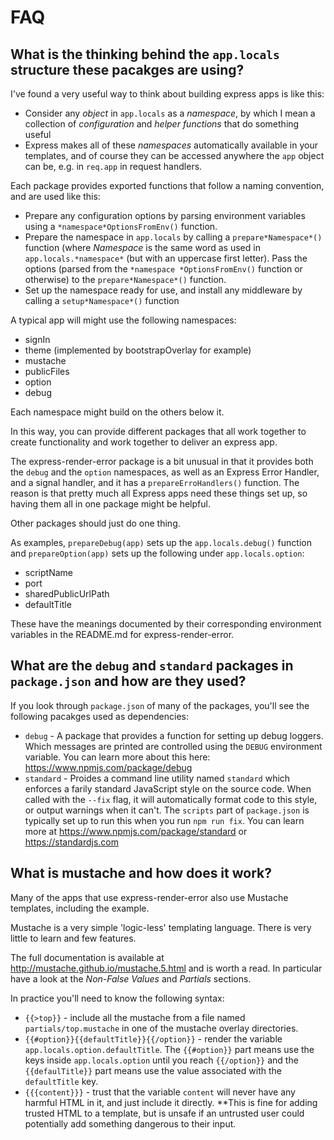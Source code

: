 # FAQ

## What is the thinking behind the `app.locals` structure these pacakges are using?

I've found a very useful way to think about building express apps is like this:

* Consider any *object* in `app.locals` as a *namespace*, by which I mean a collection of *configuration* and *helper functions* that do something useful
* Express makes all of these *namespaces* automatically available in your templates, and of course they can be accessed anywhere the `app` object can be, e.g. in `req.app` in request handlers.

Each package provides exported functions that follow a naming convention, and are used like this:

* Prepare any configuration options by parsing environment variables using a `*namespace*OptionsFromEnv()` function.
* Prepare the namespace in `app.locals` by calling a `prepare*Namespace*()` function (where *Namespace* is the same word as used in `app.locals.*namespace*` (but with an uppercase first letter). Pass the options (parsed from the `*namespace *OptionsFromEnv()` function or otherwise) to the `prepare*Namespace*()` function.
* Set up the namespace ready for use, and install any middleware by calling a `setup*Namespace*()` function

A typical app will might use the following namespaces:

* signIn
* theme (implemented by bootstrapOverlay for example)
* mustache
* publicFiles
* option
* debug

Each namespace might build on the others below it.

In this way, you can provide different packages that all work together to create functionality and work together to deliver an express app.

The express-render-error package is a bit unusual in that it provides both the `debug` and the `option` namespaces, as well as an Express Error Handler, and a signal handler, and it has a `prepareErroHandlers()` function. The reason is that pretty much all Express apps need these things set up, so having them all in one package might be helpful.

Other packages should just do one thing.

As examples, `prepareDebug(app)` sets up the `app.locals.debug()` function and `prepareOption(app)` sets up the following under `app.locals.option`:

* scriptName
* port
* sharedPublicUrlPath
* defaultTitle

These have the meanings documented by their corresponding environment variables in the README.md for express-render-error.


## What are the `debug` and `standard` packages in `package.json` and how are they used?

If you look through `package.json` of many of the packages, you'll see the following pacakges used as dependencies:

* `debug` - A package that provides a function for setting up debug loggers. Which messages are printed are controlled using the `DEBUG` environment variable. You can learn more about this here: https://www.npmjs.com/package/debug
* `standard` - Proides a command line utility named `standard` which enforces a farily standard JavaScript style on the source code. When called with the `--fix` flag, it will automatically format code to this style, or output warnings when it can't. The `scripts` part of `package.json` is typically set up to run this when you run `npm run fix`. You can learn more at https://www.npmjs.com/package/standard or https://standardjs.com


## What is mustache and how does it work?

Many of the apps that use express-render-error also use Mustache templates, including the example.

Mustache is a very simple 'logic-less' templating language. There is very little to learn and few features.

The full documentation is available at http://mustache.github.io/mustache.5.html and is worth a read. In particular have a look at the *Non-False Values* and *Partials* sections.

In practice you'll need to know the following syntax:

* `{{>top}}` - include all the mustache from a file named `partials/top.mustache` in one of the mustache overlay directories.
* `{{#option}}{{defaultTitle}}{{/option}}` - render the variable `app.locals.option.defaultTitle`. The `{{#option}}` part means use the keys inside `app.locals.option` until you reach ``{{/option}}`` and the `{{defaulTitle}}` part means use the value associated with the `defaultTitle` key.
* `{{{content}}}` - trust that the variable `content` will never have any harmful HTML in it, and just include it directly. **This is fine for adding trusted HTML to a template, but is unsafe if an untrusted user could potentially add something dangerous to their input.
